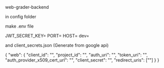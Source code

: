 web-grader-backend


in config folder

make .env file

JWT_SECRET_KEY=
PORT=
HOST=
dev=

and client_secrets.json (Generate from google api)

{
    "web": {
        "client_id": "",
        "project_id": "",
        "auth_uri": "",
        "token_uri": "",
        "auth_provider_x509_cert_url": "",
        "client_secret": "",
        "redirect_uris": [""]
    }
}
